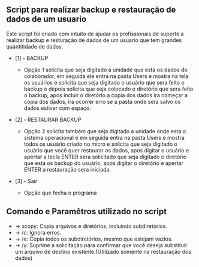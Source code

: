 ## Script para realizar backup e restauração de dados de um usuario

Este script foi criado com intuito de ajudar os profissionais de suporte a realizar backup e resturação de dados de um usuario que tem grandes quantitidade de dados.

* [1] - BACKUP
   * Opção 1 solicita que seja digitado a unidade que esta os dados do colaborador, em seguida ele entra na pasta Users e mostra na tela os usuários e solicita que seja digitado o usuário que sera feito o backup e depois solicita que seja colocado o diretório que sera feito o backup, apos incluir o diretório a copia dos dados ira começar a copia dos dados, ira ocorrer erro se a pasta onde sera salvo os dados estiver com espaço.
   
  
* [2] - RESTAURAR BACKUP
   * Opção 2 solicita também que seja digitado a unidade onde esta o sistema operacional e em seguida entra na pasta Users e mostra todos os usuário criado no micro e solicita que seja digitado o usuário que você quer restaurar os dados, apos digitar o usuário e apertar a tecla ENTER sera solicitado que seja digitado o diretório que esta os backup do usuário, apos digitar o diretório e apertar ENTER a restauração sera iniciada.

   
   
* [3] - Sair
   * Opção que fecha o programa

## Comando e Paramêtros utilizado no script

* -> xcopy: Copia arquivos e diretórios, incluindo subdiretórios.
* -> /c: Ignora erros.
* -> /e: Copia todos os subdiretórios, mesmo que estejam vazios. 
* -> /y: Suprime a solicitação para confirmar que você deseja substituir um arquivo de destino existente.(Utilizado somente na restauração dos dados)
